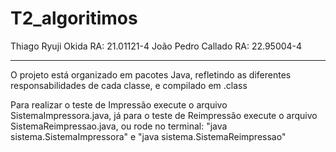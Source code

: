 # T2_algoritimos

Thiago Ryuji Okida RA: 21.01121-4
João Pedro Callado RA: 22.95004-4

------------

O projeto está organizado em pacotes Java, refletindo as diferentes responsabilidades 
de cada classe, e compilado em .class

Para realizar o teste de Impressão execute o arquivo SistemaImpressora.java, já para o 
teste de Reimpressão execute o arquivo SistemaReimpressao.java, ou rode no terminal:
"java sistema.SistemaImpressora" e "java sistema.SistemaReimpressao"
